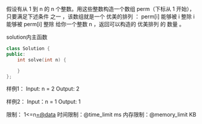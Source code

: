 假设有从 1 到 n 的 n 个整数。用这些整数构造一个数组 perm（下标从 1 开始），只要满足下述条件 之一 ，该数组就是一个 优美的排列 ：
    perm[i] 能够被 i 整除
    i 能够被 perm[i] 整除
给你一个整数 n ，返回可以构造的 优美排列 的 数量 。

solution内主函数
```cpp
class Solution {
public:
    int solve(int n) {

    }
};
```

样例1：
Input: n = 2
Output: 2

样例2：
Input：n = 1
Output: 1

限制：
1<=n<=@data>
时间限制：@time_limit ms
内存限制：@memory_limit KB